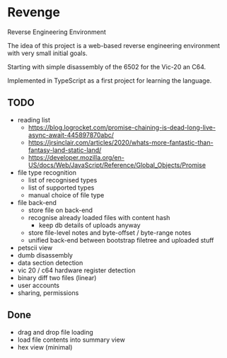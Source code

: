 # Revenge

Reverse Engineering Environment

The idea of this project is a web-based reverse engineering environment with very small initial goals.

Starting with simple disassembly of the 6502 for the Vic-20 an C64.

Implemented in TypeScript as a first project for learning the language.


## TODO

* reading list
  * https://blog.logrocket.com/promise-chaining-is-dead-long-live-async-await-445897870abc/
  * https://jrsinclair.com/articles/2020/whats-more-fantastic-than-fantasy-land-static-land/
  * https://developer.mozilla.org/en-US/docs/Web/JavaScript/Reference/Global_Objects/Promise
* file type recognition
    * list of recognised types
    * list of supported types
    * manual choice of file type
* file back-end
    * store file on back-end
    * recognise already loaded files with content hash
      * keep db details of uploads anyway
    * store file-level notes and byte-offset / byte-range notes
    * unified back-end between bootstrap filetree and uploaded stuff
* petscii view
* dumb disassembly
* data section detection
* vic 20 / c64 hardware register detection
* binary diff two files (linear)
* user accounts
* sharing, permissions

## Done

* drag and drop file loading
* load file contents into summary view
* hex view (minimal)